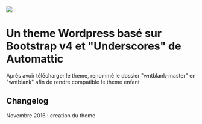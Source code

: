 <img src="http://whornat.com/banner-themewnt.png">
<h1>Un theme Wordpress basé sur Bootstrap v4 et "Underscores" de Automattic</h1>
<p>Après avoir télécharger le theme, renommé le dossier "wntblank-master" en "wntblank" afin de rendre compatible le theme enfant</p>
<h2>Changelog</h2>
Novembre 2016 : creation du theme
